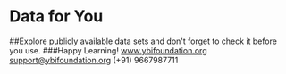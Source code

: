# Data for You
##Explore publicly available data sets and don't forget to check it before you use.
###Happy Learning!
www.ybifoundation.org
support@ybifoundation.org
(+91) 9667987711
